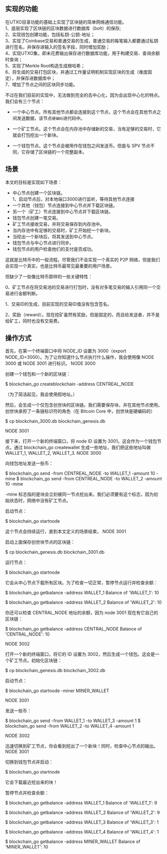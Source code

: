 实现的功能
----
在UTXO目录功能的基础上实现了区块链的简单网络通信功能。   
1、底层实现了区块链的区块数据进行数据库（bolt）的保存;   
2、实现钱包创建功能，包括私钥-公钥-地址；   
3、实现了Coinbase交易和普通交易的生成，普通交易的每笔输入都要通过私钥进行签名，并保存进输入的签名字段，同时增加奖励；   
4、实现UTXO集，即未花费输出保存进行数据库功能，用于构建交易、查询余额时查询；   
5、实现了Merkle Root构造生成根哈希；   
6、将生成的交易打包区块，并通过工作量证明机制实现区块的生成（难度固定），并保存进数据库中；  
7、增加了节点之间的区块同步功能。

不过在我们目前的实现中，无法做到完全的去中心化，因为会出现中心化的特点。我们会有三个节点：

   * 一个中心节点。所有其他节点都会连接到这个节点，这个节点会在其他节点之间发送数据，该节点`硬编码`进代码中。  

   * 一个矿工节点。这个节点会在内存池中存储新的交易，当有足够的交易时，它就会打包挖出一个新块。

   * 一个钱包节点。这个节点会被用作在钱包之间发送币。但是与 SPV 节点不同，它存储了区块链的一个完整副本。

场景
---
本文的目标是实现如下场景：

   * 中心节点创建一个区块链。    
   1、启动节点后，对本地端口3000进行监听，等待其他节点连接
   * 一个其他（钱包）节点连接到中心节点并下载区块链。
   * 另一个（矿工）节点连接到中心节点并下载区块链。
   * 钱包节点创建一笔交易。
   * 矿工节点接收交易，并将交易保存到内存池中。
   * 当内存池中有足够的交易时，矿工开始挖一个新块。
   * 当挖出一个新块后，将其发送到中心节点。
   * 钱包节点与中心节点进行同步。
   * 钱包节点的用户检查他们的支付是否成功。

这就是比特币中的一般流程。尽管我们不会实现一个真实的 P2P 网络，但是我们会实现一个真实，也是比特币最常见最重要的用户场景。

但缺少了一些像比特币那样的一些关键特性：

0、矿工节点在将交易池的交易进行打包时，没有对多笔交易的输入引用同一个交易进行金额判断。

1、交易ID的生成，目前实现的交易ID值没有包含签名。

2、奖励（reward）。现在挖矿虽然有奖励，但是固定的，而且给发送者，并不是给矿工，同时也没有交易费。


操作方式
-----
首先，在第一个终端窗口中将 NODE_ID 设置为 3000（export NODE_ID=3000）。为了让你知道什么节点执行什么操作，我会使用像 NODE 3000 或 NODE 3001 进行标识。
NODE 3000

创建一个钱包和一个新的区块链：

$ blockchain_go createblockchain -address CENTREAL_NODE

（为了简洁起见，我会使用假地址。）

然后，会生成一个仅包含创世块的区块链。我们需要保存块，并在其他节点使用。创世块承担了一条链标识符的角色（在 Bitcoin Core 中，创世块是硬编码的）

$ cp blockchain_3000.db blockchain_genesis.db 

NODE 3001

接下来，打开一个新的终端窗口，将 node ID 设置为 3001。这会作为一个钱包节点。通过 blockchain_go createwallet 生成一些地址，我们把这些地址叫做 WALLET_1, WALLET_2, WALLET_3.
NODE 3000

向钱包地址发送一些币：

$ blockchain_go send -from CENTREAL_NODE -to WALLET_1 -amount 10 -mine
$ blockchain_go send -from CENTREAL_NODE -to WALLET_2 -amount 10 -mine

-mine 标志指的是块会立刻被同一节点挖出来。我们必须要有这个标志，因为初始状态时，网络中没有矿工节点。

启动节点：

$ blockchain_go startnode

这个节点会持续运行，直到本文定义的场景结束。
NODE 3001

启动上面保存创世块节点的区块链：

$ cp blockchain_genesis.db blockchain_3001.db

运行节点：

$ blockchain_go startnode

它会从中心节点下载所有区块。为了检查一切正常，暂停节点运行并检查余额：

$ blockchain_go getbalance -address WALLET_1
Balance of 'WALLET_1': 10

$ blockchain_go getbalance -address WALLET_2
Balance of 'WALLET_2': 10

你还可以检查 CENTRAL_NODE 地址的余额，因为 node 3001 现在有它自己的区块链：

$ blockchain_go getbalance -address CENTRAL_NODE
Balance of 'CENTRAL_NODE': 10

NODE 3002

打开一个新的终端窗口，将它的 ID 设置为 3002，然后生成一个钱包。这会是一个矿工节点。初始化区块链：

$ cp blockchain_genesis.db blockchain_3002.db

启动节点：

$ blockchain_go startnode -miner MINER_WALLET

NODE 3001

发送一些币：

$ blockchain_go send -from WALLET_1 -to WALLET_3 -amount 1
$ blockchain_go send -from WALLET_2 -to WALLET_4 -amount 1

NODE 3002

迅速切换到矿工节点，你会看到挖出了一个新块！同时，检查中心节点的输出。
NODE 3001

切换到钱包节点并启动：

$ blockchain_go startnode

它会下载最近挖出来的块！

暂停节点并检查余额：

$ blockchain_go getbalance -address WALLET_1
Balance of 'WALLET_1': 9

$ blockchain_go getbalance -address WALLET_2
Balance of 'WALLET_2': 9

$ blockchain_go getbalance -address WALLET_3
Balance of 'WALLET_3': 1

$ blockchain_go getbalance -address WALLET_4
Balance of 'WALLET_4': 1

$ blockchain_go getbalance -address MINER_WALLET
Balance of 'MINER_WALLET': 10

